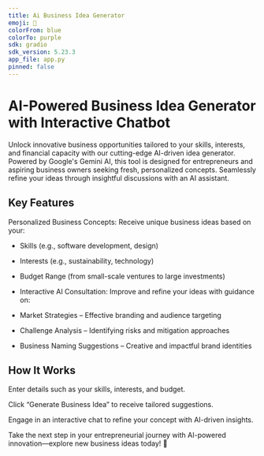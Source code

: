 ```yaml
---
title: Ai Business Idea Generator
emoji: 🚀
colorFrom: blue
colorTo: purple
sdk: gradio
sdk_version: 5.23.3
app_file: app.py
pinned: false
---
```


# AI-Powered Business Idea Generator with Interactive Chatbot

Unlock innovative business opportunities tailored to your skills, interests, and financial capacity with our cutting-edge AI-driven idea generator.
Powered by Google's Gemini AI, this tool is designed for entrepreneurs and aspiring business owners seeking fresh, personalized concepts.
Seamlessly refine your ideas through insightful discussions with an AI assistant.

## Key Features

Personalized Business Concepts: Receive unique business ideas based on your:

- Skills (e.g., software development, design)

- Interests (e.g., sustainability, technology)

- Budget Range (from small-scale ventures to large investments)

- Interactive AI Consultation: Improve and refine your ideas with guidance on:

- Market Strategies – Effective branding and audience targeting

- Challenge Analysis – Identifying risks and mitigation approaches

- Business Naming Suggestions – Creative and impactful brand identities

## How It Works

Enter details such as your skills, interests, and budget.

Click “Generate Business Idea” to receive tailored suggestions.

Engage in an interactive chat to refine your concept with AI-driven insights.

Take the next step in your entrepreneurial journey with AI-powered innovation—explore new business ideas today! 🚀
